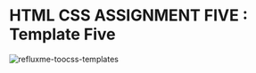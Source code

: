 #   HTML CSS ASSIGNMENT FIVE : Template Five
![refluxme-toocss-templates](https://github.com/user-attachments/assets/fc9c4002-67b4-4618-abc1-0204ca9c2397)
